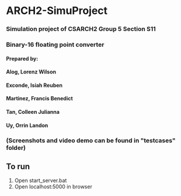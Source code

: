 # ARCH2-SimuProject
### Simulation project of CSARCH2 Group 5 Section S11
### Binary-16 floating point converter
#### Prepared by:
#### Alog, Lorenz Wilson
#### Exconde, Isiah Reuben
#### Martinez, Francis Benedict
#### Tan, Colleen Julianna
#### Uy, Orrin Landon

### (Screenshots and video demo can be found in "testcases" folder)

## To run

1. Open start_server.bat
2. Open localhost:5000 in browser

